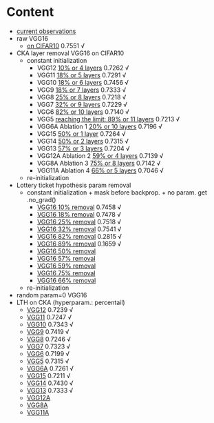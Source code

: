 # Content
- [current observations](https://github.com/YHJYH/Machine_Learning/blob/main/projects/Master_Thesis/experiments/cur_ob.md#current-observations)
- raw VGG16
    - [on CIFAR10](https://github.com/YHJYH/Machine_Learning/blob/main/projects/Master_Thesis/experiments/raw_vgg16.md#raw-vgg16) 0.7551 √
- CKA layer removal VGG16 on CIFAR10
    - constant initialization
        - VGG12 [10% or 4 layers](https://github.com/YHJYH/Machine_Learning/blob/main/projects/Master_Thesis/experiments/removal_vgg12.md#remove-10-params-or-4-conv-layers) 0.7262 √
        - VGG11 [18% or 5 layers](https://github.com/YHJYH/Machine_Learning/blob/main/projects/Master_Thesis/experiments/removal_vgg11.md#remove-18-or-5-conv-layers-vgg11) 0.7291 √
        - VGG10 [18% or 6 layers](https://github.com/YHJYH/Machine_Learning/blob/main/projects/Master_Thesis/experiments/removal_vgg10.md#remove-18-params-or-6-layers-vgg10) 0.7456 √
        - VGG9 [18% or 7 layers](https://github.com/YHJYH/Machine_Learning/blob/main/projects/Master_Thesis/experiments/removal_vgg9.md#remove-18-params-or-7-layers-vgg9) 0.7333 √
        - VGG8 [25% or 8 layers](https://github.com/YHJYH/Machine_Learning/blob/main/projects/Master_Thesis/experiments/removal_vgg8.md#remove-25-or-8-layers-vgg8) 0.7218 √
        - VGG7 [32% or 9 layers](https://github.com/YHJYH/Machine_Learning/blob/main/projects/Master_Thesis/experiments/removal_vgg7.md#remove-32-or-9-layers-vgg7) 0.7229 √
        - VGG6 [82% or 10 layers](https://github.com/YHJYH/Machine_Learning/blob/main/projects/Master_Thesis/experiments/removal_vgg6.md#remove-82-or-10-layers-vgg6) 0.7140 √
        - VGG5 [reaching the limit: 89% or 11 layers](https://github.com/YHJYH/Machine_Learning/blob/main/projects/Master_Thesis/experiments/removal_vgg5.md#reaching-the-limit-remove-89-or-11-layers-vgg5) 0.7213 √
        - VGG6A Ablation 1 [20% or 10 layers](https://github.com/YHJYH/Machine_Learning/blob/main/projects/Master_Thesis/experiments/removal_ablation1_vgg6.md#ablation-1-remove-20-params-or-10-layers-but-conv-not-fc) 0.7196 √
        - VGG15 [50% or 1 layer](https://github.com/YHJYH/Machine_Learning/blob/main/projects/Master_Thesis/experiments/removal_vgg15.md#vgg15-remove-1-fc-layer-50-params) 0.7264 √
        - VGG14 [50% or 2 layers](https://github.com/YHJYH/Machine_Learning/blob/main/projects/Master_Thesis/experiments/removal_vgg14.md#vgg14-remove-1-conv-1-fc) 0.7315 √
        - VGG13 [57% or 3 layers](https://github.com/YHJYH/Machine_Learning/blob/main/projects/Master_Thesis/experiments/removal_vgg13.md#vgg13-remove-1-fc-and-2-convs) 0.7204 √
        - VGG12A Ablation 2 [59% or 4 layers](https://github.com/YHJYH/Machine_Learning/blob/main/projects/Master_Thesis/experiments/removal_vgg12a.md#vgg12a-remove-1fc-and-3-convs) 0.7139 √
        - VGG8A Ablation 3 [75% or 8 layers](https://github.com/YHJYH/Machine_Learning/blob/main/projects/Master_Thesis/experiments/removal_vgg8a.md#vgg8a-remove-1-fc-and-7-convs) 0.7142 √
        - VGG11A Ablation 4 [66% or 5 layers](https://github.com/YHJYH/Machine_Learning/blob/main/projects/Master_Thesis/experiments/removal_vgg11a.md#vgg11a-remove-1-fc-and-4-convs) 0.7046 √
    - re-initialization
- Lottery ticket hypothesis param removal
    - constant initialization + mask before backprop. + no param. get .no_grad()
        - [VGG16 10% removal](https://github.com/YHJYH/Machine_Learning/blob/main/projects/Master_Thesis/experiments/lth10.md#lth-remove-10-params-on-vgg16) 0.7458 √
        - [VGG16 18% removal](https://github.com/YHJYH/Machine_Learning/blob/main/projects/Master_Thesis/experiments/lth18.md#lth-remove-18-params-on-vgg16) 0.7478 √
        - [VGG16 25% removal](https://github.com/YHJYH/Machine_Learning/blob/main/projects/Master_Thesis/experiments/lth25.md#lth-remove-25-params-on-vgg16) 0.7518 √
        - [VGG16 32% removal](https://github.com/YHJYH/Machine_Learning/blob/main/projects/Master_Thesis/experiments/lth32.md#lth-remove-32-params-on-vgg16) 0.7541 √
        - [VGG16 82% removal](https://github.com/YHJYH/Machine_Learning/blob/main/projects/Master_Thesis/experiments/lth82.md#lth-remove-82-params-on-vgg16) 0.2815 √
        - [VGG16 89% removal](https://github.com/YHJYH/Machine_Learning/blob/main/projects/Master_Thesis/experiments/lth89.md#lth-remove-89-parameters) 0.1659 √
        - [VGG16 50% removal]()
        - [VGG16 57% removal]()
        - [VGG16 59% removal]()
        - [VGG16 75% removal]()
        - [VGG16 66% removal]()
    - re-initialization
- random param=0 VGG16
- LTH on CKA (hyperparam.: percentail)
    - [VGG12](https://github.com/YHJYH/Machine_Learning/blob/main/projects/Master_Thesis/experiments/ckalth_vgg12.md#cka-lth-vgg12) 0.7239 √
    - [VGG11](https://github.com/YHJYH/Machine_Learning/blob/main/projects/Master_Thesis/experiments/ckalth_vgg11.md#vgg11) 0.7247 √
    - [VGG10](https://github.com/YHJYH/Machine_Learning/blob/main/projects/Master_Thesis/experiments/ckalth_vgg10.md#vgg10) 0.7343 √
    - [VGG9](https://github.com/YHJYH/Machine_Learning/blob/main/projects/Master_Thesis/experiments/ckalth_vgg9.md#vgg9) 0.7419 √
    - [VGG8](https://github.com/YHJYH/Machine_Learning/blob/main/projects/Master_Thesis/experiments/ckalth_vgg8.md#vgg8) 0.7246 √
    - [VGG7](https://github.com/YHJYH/Machine_Learning/blob/main/projects/Master_Thesis/experiments/ckalth_vgg7.md#vgg7) 0.7323 √
    - [VGG6](https://github.com/YHJYH/Machine_Learning/blob/main/projects/Master_Thesis/experiments/ckalth_vgg6.md#vgg6) 0.7199 √
    - [VGG5](https://github.com/YHJYH/Machine_Learning/blob/main/projects/Master_Thesis/experiments/ckalth_vgg5.md) 0.7315 √
    - [VGG6A](https://github.com/YHJYH/Machine_Learning/blob/main/projects/Master_Thesis/experiments/ckalth_vgg6a.md#vgg6a) 0.7261 √
    - [VGG15](https://github.com/YHJYH/Machine_Learning/blob/main/projects/Master_Thesis/experiments/ckalth_vgg15.md#vgg15) 0.7211 √
    - [VGG14](https://github.com/YHJYH/Machine_Learning/blob/main/projects/Master_Thesis/experiments/ckalth_vgg14.md#vgg14) 0.7430 √
    - [VGG13](https://github.com/YHJYH/Machine_Learning/blob/main/projects/Master_Thesis/experiments/ckalth_vgg13.md#vgg13) 0.7333 √
    - [VGG12A](https://github.com/YHJYH/Machine_Learning/blob/main/projects/Master_Thesis/experiments/ckalth_vgg12a.md#vgg12a)
    - [VGG8A]()
    - [VGG11A]()

